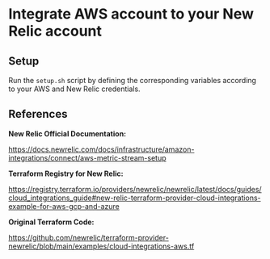 # Integrate AWS account to your New Relic account

## Setup

Run the `setup.sh` script by defining the corresponding variables according to your AWS and New Relic credentials.

## References

**New Relic Official Documentation:**

https://docs.newrelic.com/docs/infrastructure/amazon-integrations/connect/aws-metric-stream-setup

**Terraform Registry for New Relic:**

https://registry.terraform.io/providers/newrelic/newrelic/latest/docs/guides/cloud_integrations_guide#new-relic-terraform-provider-cloud-integrations-example-for-aws-gcp-and-azure

**Original Terraform Code:**

https://github.com/newrelic/terraform-provider-newrelic/blob/main/examples/cloud-integrations-aws.tf
